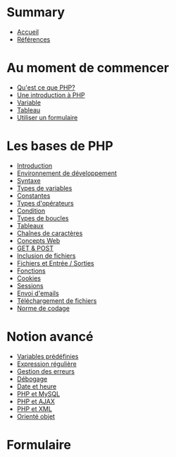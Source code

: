 # Summary 
- [Accueil](./accueil.md)
- [Références](références.md)

# Au moment de commencer
- [Qu'est ce que PHP?](commencer/qu-est-ce-que-php.md)
- [Une introduction à PHP](commencer/introduction-à-php.md)
- [Variable ](commencer/variable.md)
- [Tableau](commencer/tableau.md)
- [Utiliser un formulaire](commencer/utiliser-formulaire.md)
# Les bases de PHP
- [Introduction]()
- [Environnement de développement]()
- [Syntaxe]()
- [Types de variables]()
- [Constantes]()
- [Types d'opérateurs]()
- [Condition]()
- [Types de boucles]()
- [Tableaux]()
- [Chaînes de caractères]()
- [Concepts Web]()
- [GET & POST]()
- [Inclusion de fichiers]()
- [Fichiers et Entrée / Sorties]()
- [Fonctions]()
- [Cookies]()
- [Sessions]()
- [Envoi d'emails]()
- [Téléchargement de fichiers]()
- [Norme de codage]()
# Notion avancé
- [Variables prédéfinies]()
- [Expression régulière]()
- [Gestion des erreurs]()
- [Débogage]()
- [Date et heure]()
- [PHP et MySQL]()
- [PHP et AJAX]()
- [PHP et XML]()
- [Orienté objet]()
# Formulaire



